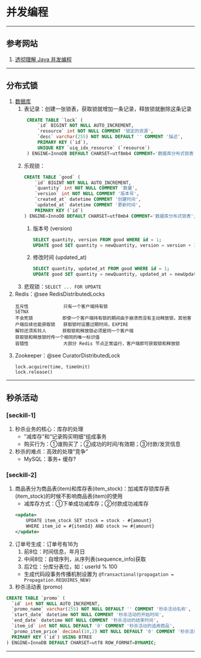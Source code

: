 # 并发编程
  
---
## 参考网站
1. [透彻理解 Java 并发编程](https://segmentfault.com/blog/ressmix_multithread)
---
## 分布式锁
1. [数据库](https://honeypps.com/architect/distribute-lock-based-on-database/)
    1. 表记录：创建一张锁表，获取锁就增加一条记录，释放锁就删除这条记录
        ```sql
         CREATE TABLE `lock` (
             `id` BIGINT NOT NULL AUTO_INCREMENT,
             `resource` int NOT NULL COMMENT '锁定的资源',
             `desc` varchar(255) NOT NULL DEFAULT '' COMMENT '描述',
             PRIMARY KEY (`id`),
             UNIQUE KEY `uiq_idx_resource` (`resource`)
         ) ENGINE=InnoDB DEFAULT CHARSET=utf8mb4 COMMENT='数据库分布式锁表';
        ```
    2. 乐观锁：
        ```sql
        CREATE TABLE `good` (
            `id` BIGINT NOT NULL AUTO_INCREMENT,
            `quantity` int NOT NULL COMMENT '数量',
            `version` int NOT NULL COMMENT '版本号',
            `created_at` datetime COMMENT '创建时间',
            `updated_at` datetime COMMENT '更新时间',
            PRIMARY KEY (`id`)
        ) ENGINE=InnoDB DEFAULT CHARSET=utf8mb4 COMMENT='数据库分布式锁表';
        ```
        1. 版本号 (version)
            ```sql
            SELECT quantity, version FROM good WHERE id = 1;
            UPDATE good SET quantity = newQuantity, version = version + 1 WHERE id = 1 AND version = oldVersion;
            ```
        2. 修改时间 (updated_at)
            ```sql
            SELECT quantity, updated_at FROM good WHERE id = 1;
            UPDATE good SET quantity = newQuantity, updated_at = newUpdatedAt WHERE id = 1 AND updated_at = oldUpdatedAt;
            ```
    3. 悲观锁：`SELECT ... FOR UPDATE`  
2. Redis：@see RedisDistributedLocks
    ```
    互斥性             只有一个客户端持有锁                                                      SETNX
    不会死锁           即使一个客户端持有锁的期间由于崩溃而没有主动释放锁，其他客户端后续也能获取锁   获取锁时设置过期时间，EXPIRE
    解铃还须系铃人      获取锁和释放锁必须是同一个客户端                                           获取锁和释放锁时传一个相同的唯一标识值
    容错性             大部分 Redis 节点正常运行，客户端即可获取锁和释放锁
    ```
3. Zookeeper：@see CuratorDistributedLock
    ```
    lock.acquire(time, timeUnit)
    lock.release()
    ```
---
## 秒杀活动
### [seckill-1]
1. 秒杀业务的核心：库存的处理
    - ”减库存“和“记录购买明细“组成事务
    - 购买行为：①谁购买了；②成功的时间/有效期；③付款/发货信息
2. 秒杀的难点：高效的处理“竞争”
    - MySQL：事务+
    缓存?
### [seckill-2]
1. 商品表分为商品表(item)和库存表(item_stock)：加减库存锁库存表(item_stock)的时候不影响商品表(item)的使用
    - 减库存方式：①下单成功减库存；②付款成功减库存
    ```xml
    <update>
        UPDATE item_stock SET stock = stock - #{amount}
        WHERE item_id = #{itemId} AND stock >= #{amount}
    </update>
    ```
2. 订单号生成：订单号有16为
     1. 前8位：时间信息，年月日
     2. 中间8位：自增序列，从序列表(sequence_info)获取
     3. 后2位：分库分表位，如：userId % 100
     - 生成代码段事务传播机制设置为 `@Transactional(propagation = Propagation.REQUIRES_NEW)`
3. 秒杀活动表 (promo)
```sql
CREATE TABLE `promo` (
  `id` int NOT NULL AUTO_INCREMENT,
  `promo_name` varchar(255) NOT NULL DEFAULT '' COMMENT '秒杀活动名称',
  `start_date` datetime NOT NULL COMMENT '秒杀活动的开始时间',
  `end_date` datetime NOT NULL COMMENT '秒杀活动的结束时间',
  `item_id` int NOT NULL DEFAULT '0' COMMENT '秒杀活动的适用商品',
  `promo_item_price` decimal(10,2) NOT NULL DEFAULT '0' COMMENT '秒杀活动的商品价格',
  PRIMARY KEY (`id`) USING BTREE
) ENGINE=InnoDB DEFAULT CHARSET=utf8 ROW_FORMAT=DYNAMIC;
```
---